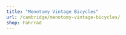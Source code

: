 ```yaml
---
title: "Menotomy Vintage Bicycles"
url: /cambridge/menotomy-vintage-bicycles/
shop: Fahrrad
---
```

